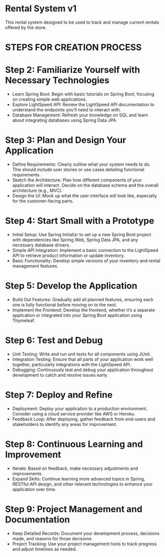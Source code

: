 # Rental System v1 
This rental system designed to be used to track and manage current rentals offered by the store.

# STEPS FOR CREATION PROCESS
# Step 2: Familiarize Yourself with Necessary Technologies
- Learn Spring Boot: Begin with basic tutorials on Spring Boot, focusing on creating simple web applications.
- Explore LightSpeed API: Review the LightSpeed API documentation to understand the endpoints you’ll need to interact with.
- Database Management: Refresh your knowledge on SQL and learn about integrating databases using Spring Data JPA.

# Step 3: Plan and Design Your Application
- Define Requirements: Clearly outline what your system needs to do. This should include user stories or use cases detailing functional requirements.
- Sketch the Architecture: Plan how different components of your application will interact. Decide on the database schema and the overall architecture (e.g., MVC).
- Design the UI: Mock up what the user interface will look like, especially for the customer-facing parts.

# Step 4: Start Small with a Prototype
- Initial Setup: Use Spring Initializr to set up a new Spring Boot project with dependencies like Spring Web, Spring Data JPA, and any necessary database drivers.
- Simple API Integration: Implement a basic connection to the LightSpeed API to retrieve product information or update inventory.
- Basic Functionality: Develop simple versions of your inventory and rental management features.

# Step 5: Develop the Application
- Build Out Features: Gradually add all planned features, ensuring each one is fully functional before moving on to the next.
- Implement the Frontend: Develop the frontend, whether it’s a separate application or integrated into your Spring Boot application using Thymeleaf.

# Step 6: Test and Debug
- Unit Testing: Write and run unit tests for all components using JUnit.
- Integration Testing: Ensure that all parts of your application work well together, particularly integrations with the LightSpeed API.
- Debugging: Continuously test and debug your application throughout development to catch and resolve issues early.

# Step 7: Deploy and Refine
- Deployment: Deploy your application to a production environment. Consider using a cloud service provider like AWS or Heroku.
- Feedback Loop: After deploying, gather feedback from end-users and stakeholders to identify any areas for improvement.

# Step 8: Continuous Learning and Improvement
- Iterate: Based on feedback, make necessary adjustments and improvements.
- Expand Skills: Continue learning more advanced topics in Spring, RESTful API design, and other relevant technologies to enhance your application over time.

# Step 9: Project Management and Documentation
- Keep Detailed Records: Document your development process, decisions made, and reasons for those decisions.
- Project Tracking: Use your project management tools to track progress and adjust timelines as needed.
